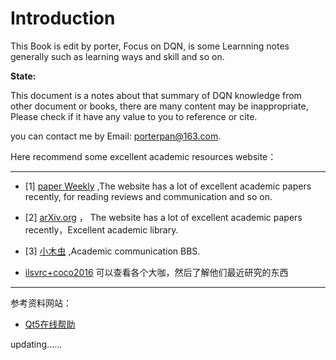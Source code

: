 # Introduction

This Book is edit by porter, Focus on DQN, is some Learnning notes generally such as learning ways and skill and so on. 

**State:**

This document is a notes about that summary of DQN knowledge from other document or books, there are many content may be inappropriate, Please check if it have any value to you to reference or cite.


you can contact me by Email: porterpan@163.com. 

Here recommend some excellent academic resources website：

----

- [1] [paper Weekly](http://www.paperweekly.site/rank) ,The website has a lot of excellent academic papers recently, for reading reviews and communication and so on.

- [2] [arXiv.org](https://arxiv.org/) ， The website has a lot of excellent academic papers recently，Excellent academic library.

- [3] [小木虫](http://muchong.com/bbs/) ,Academic communication BBS.

- [ilsvrc+coco2016](http://image-net.org/challenges/ilsvrc+coco2016) 可以查看各个大咖，然后了解他们最近研究的东西
---


参考资料网站：

- [Qt5在线帮助](http://doc.qt.io/qt-5/qboxlayout.html)

updating......

